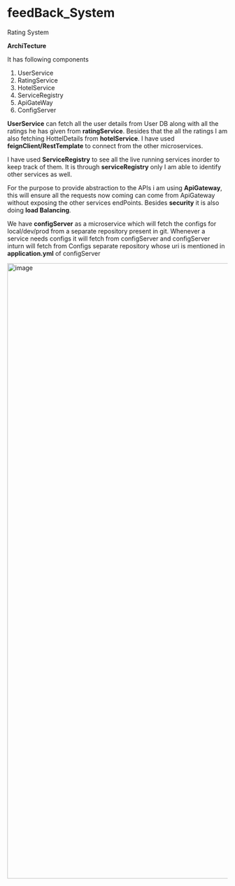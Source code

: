 # feedBack_System

Rating System

**ArchiTecture**

It has following components
1. UserService
2. RatingService
3. HotelService
4. ServiceRegistry
5. ApiGateWay
6. ConfigServer

**UserService** can fetch all the user details from User DB along with all the ratings he has given from **ratingService**. Besides that the all the ratings I am also fetching HottelDetails from **hotelService**. I have used **feignClient/RestTemplate** to connect from the other microservices. 

I have used **ServiceRegistry** to see all the live running services inorder to keep track of them. It is through **serviceRegistry** only I am able to identify other services as well.

For the purpose to provide abstraction to the APIs i am using **ApiGateway**, this will ensure all the requests now coming can come from ApiGateway without exposing the other services endPoints. Besides **security** it is also doing **load Balancing**.

We have **configServer** as a microservice which will fetch the configs for local/dev/prod from a separate repository present in git. Whenever a service needs configs it will fetch from configServer and configServer inturn will fetch from Configs separate repository whose uri is mentioned in **application.yml** of configServer

<img width="1408" alt="image" src="https://github.com/vikrantkm1997/feedBack_System/assets/52483174/9ac09f42-b571-4a7f-a32c-a81706cfd404">

